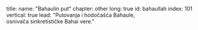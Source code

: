 title: 
    name: "Bahaulin put"
    chapter: other
    long: true
id: bahaullah
index: 101
vertical: true
lead: "Putovanja i hodočašća Bahaule,<br>osnivača sinkretističke Bahai vere."